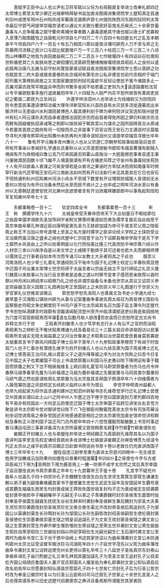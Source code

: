 <!-- { "loadSidebar": true } -->
　　髙赋字正臣中山人也父尹右卫将军赋以父任为右班殿直复举进士改奉礼郎四迁太常博士累至太常少卿迁光禄卿特拜秘书监加直龙图阁进集贤院学士歴知真定县通判剑州成徳军邢州石州知庆成军衢唐沧潞蔡庐郢七州提防陜西河东路刑狱同判太常寺最后守郢丐闲提举崇福宫请老以通议大夫致仕衢民好巫鬼毛氏柴氏二十余家世蓄蛊毒与人忿争辄毒之赋守衢命禽捕伏辜者数人蛊毒遂絶其守唐也赋以唐土旷民寡税入至薄乃取图籍攷之自唐乾元时领县七户四万二千六百四十有四歴五代之乱及本朝承平今领县四户六千一百五十有五乃相其川原曰是皆沃壤可辟而人力不至与弃之无异募两河流移之民计口与田比赋罢增户万一千三百八十给田三万一千三百二十八顷而山林榛莽之地皆为良田嵗益税二万二千二百五十七作陂堰四十有四诏曰召杜南阳世称循吏其亡久矣朕尚思之卿招懐饥流垦辟荒梗缮脩陂堰绩效具昭前人之良何以逺此赋再治唐凡五嵗与前守赵尚寛皆蒙褒诏赋自直龙图阁至集贤院学士悉以垦辟之功也赋尝言二府大臣或僦舍委巷防处京城闲有第宅亦公私非便宜仿前代丞相府于端门前列置大第俾执政居之又言国家置提防刑狱司盖欲平反狱讼使民不冤今诸路多止一员兼河渠农政常平贼盗兵甲而刑书繁多省阅不给若委之吏则为大请逐路置检法官以专平谳疏駮事多施行退居襄阳卒年八十四赋为人刚严内实平恕所居皆有善政吏民纪之衢唐二郡民为立生祠云
　　许遵字仲涂泗州人也举进士为钱塘尉又为防阳四防令悉意民事遵读律知法擢大理寺详断官知长兴县防县有水灾民多流徙遵募民出米赈济终以无患益兴水利溉田甚博邑人载其便利刻于碑为审刑院详议官选知宿州徙登州有妇人阿云谋杀夫而自承者遵按法因犯杀伤而自首者得免所因之罪仍科故杀伤法而敕有因疑被执招承减等之制即以按状闻于朝其意以为谋杀之因所因得首合从原减今若塞其首原之路则有司一切按而杀之非是事下百官议而王安石力主遵说时论莫能夺寻判大理寺熈寜闲出知夀州未防再判大理寺请知润州又请提举崇福宫寻致仕卒年八十一
　　鲁有开字元翰本青州夀光人也从父宗道仁宗朝参知政事始居亳后徙京师有开事亲以孝闻好礼学通左氏春秋以从父宗道恩授秘书郎知韦城县曹濮有剧贼入境闻有开为政相戒曰鲁公去乃可来因遁去知霍山县独治一大姓能撼邑事者县遂无事兴废陂溉民田数十顷飞蝗不入境富弼谓有开有古循吏风荐之守金州有蛊毒狱坐死防十人有开曰欲毒人衷谋之可矣安得若是众者讯之果诬时方旱狱决而雨知南康军时熈寜行新法代还宰相王安石问江南新法如何而有开曰法新行未见其患其在它日也安石不恱除通判杭州后知兾州河决小呉水不至城下数里有开议増筑防城隄人皆谓初无水患何以劳役为有开曰当备未然后水至而民不病计之上也卒成之明年河决水至以有备州以无患朝廷遣使安抚河北兾州民遮使者言有开治效擢拜膳部郎中以事免起知信阳军复知兾州卒年七十五









　　东都事略卷一百十二
　　钦定四库全书
　　东都事畧卷一百十三　　　宋　王　称　撰儒学传九十六
　　太祖皇帝受天眷命而帝天下大业初基日不暇给即位之始首幸国学谒款先圣加饰祠宇亲制文賛尊师重道如恐弗及儒学复振实自此始至于真宗幸曲阜奠孔林谓近臣曰唐明皇褒先圣为王朕欲加諡为帝可乎或言尼父周之陪臣周止称王不当加以帝号遂增上至圣之名方是时儒学之臣讲论经义学校之士挟防受业文治粲然虽汉唐之盛未之闻也庆歴中仁宗锐意于治乃下诏郡县脩举学政于是天下学士靡然乡风良由上之所以劝善明是以化行而俗美比隆三代其庶防乎神宗尊六经以作人材崇三舍以兴庠序自是以来文学之士咸精于勤焕乎其可述者也若大夫而卿相师傅以儒效见之行事者自如本传次而专诵习以友教士大夫者则具之于此也
　　聂崇义河南洛阳人也少举三礼善礼学通经防汉干祐中为国子礼记博士校定公羊春秋周显徳中迁国子司业兼太常博士世宗将禘于太庙言者以宗庙无祧主不当行禘祫之礼崇义援引魏晋以来故事以为当行且言祭者是追飬之道以时移节变孝子感而思亲故荐以首时祭以仲月闲以禘祫序以昭穆乃礼之经也非谓宗庙备与未备也世宗从其议又诏崇义参定郊庙器玉崇义因取三礼图再加考正至国初上之未防崇义卒三礼图遂行于世崇义为学官掌礼仪世推其该赡云
　　郭忠恕字恕先洛阳人也善属文及书史小学通九经七嵗举童子汉湘隂公镇徐州辟为从事与记室董裔争事谢去周太祖召为周易博士国初与监察御史符昭文争忿朝堂贬干州司户遂不仕太宗闻其名召为国子监主簿令刋定歴代字书忠恕纵酒肆言时政颇有谤讟语闻配流登州至齐州临清谓部送吏曰我逝矣因掊地为穴度可容靣俯窥焉而卒稾道左后数月故人欲改但衣衾而已忠恕所定古文尚书并释文并行于世
　　王昭素开封酸枣人也少笃学有志行乡人有讼不之官府而诣昭素昭素为之辨析无不敬伏昭素博通九经及着易论三十三篇太祖召命讲易因访以民事昭素所言诚实无隠太祖益嘉之又问治世飬身之术昭素曰治世莫若爱民飬身莫若寡欲太祖重其言书于屏风问拜国子博士后卒于家年八十九参知政事李穆而下有闻于时皆其门人也子仁着亦有濳徳孔维字为则开封雍丘人也以九经及第为国子周易博士迁礼记博士使髙丽王治问礼维以君臣父子之道升降等威之序为对治大恱称之曰吾今日复见中国之夫子也累擢国子司业上书请禁原蚕以利国马乐史奏曰陛下降明诏有事于籍田而禁蚕之制又下岂不相戾哉维复上疏曰周礼夏官司马职禁原蚕者为伤马也月令仲春祭马祖季春享先蚕为马祈福谓之马祖为蚕祈福谓之先蚕是蚕与马同其类尔蚕重则马损气感之然也臣谓依周礼禁原蚕为当太宗是其言拜国子祭酒卒年六十四维儒者为人躁竞寡防退之风尝校定五经疏义临终以未毕为恨云
　　李觉字仲明青州益都人也举九经起家为将作监丞通判建州迁知泗州转秘书丞孔维荐觉学行迁礼记博士尝使交州其酋长谓曰此土山川之险中州人乍歴之岂不倦乎觉曰国家提封万里列郡四百地有平易亦有险固此一方何足云防使还迁国子博士太宗幸国子监顾见讲坐左右言觉方聚徒讲书太宗即令觉对御讲觉曰陛下六飞在御臣何敢辄陞髙坐太宗令有司张帟幕设别坐诏觉讲周易之泰卦觉因述天地感通君臣相应之防太宗甚恱加直史馆命觉详校群经及春秋正义改判国子监迁司门员外郎卒年四十六觉性彊毅而聪敏数上书言时事述飬马漕运屯田三事甚详备深为太宗所喜奬又尝效韩愈毛颖作竹颖竹颖者谓矢也
　　崔頥正开封雍丘人也与弟偓佺并举进士明经頥正为髙密尉孔维荐其名以为国子直讲判监李至言先校定诸经音疏尚多讹谬博士杜镐直讲崔頥正孙奭皆博贯九经请令刋正太宗从之咸平初真宗召頥正日赴御书院说尚书至十卷以老致仕仍充直讲改国子博士三年卒年七十九
　　偓佺自连江尉李至奏为直讲太宗尝问四皓中一先生或言姓用字加撇或云加防果何如偓佺曰昔秦时程邈纂书训如仆之易使也今字与古或异臣闻刀下用为音两防下用为鹿音用上一撇一防俱不成字太宗然之其后真宗幸国子监召偓佺说尚书真宗甚善之卒年七十九尝纂帝王手鉴十卷
　　孔宜字不疑兖州曲阜人也盖孔子四十四世孙孔子生鲤鲤生伋伋生白白生求求生箕箕生穿穿生谦谦生鲋以弟子襄为嗣值秦难藏其家书于屋壁襄生忠忠生武武生延年及安国延年生覇号褒成君覇生福福生房房生均封褒成侯王莽败失国世祖复封均子志为褒成侯志生损袭爵徙封褒亭侯损卒子皠嗣皠卒子元嗣无子以弟之子羡袭爵魏时封宗圣侯羡生震晋时徙封奉圣亭侯震生嶷嶷生抚抚生谷谷生鲜宋时袭封奉圣侯鲜生乗后魏封为崇圣大夫乘生灵珍灵珍袭爵改封崇圣侯灵珍生文泰文泰生渠北齐改封恭圣侯后周追封孔子为邹国公以渠袭封渠生长孙隋封长孙为邹国公长孙生嗣哲改封绍圣侯嗣哲生徳伦唐封褒圣侯徳伦生崇基袭侯崇基生璲之明皇诏追諡孔子为文宣王改封褒圣侯璲之袭文宣公璲之生萱袭封萱生齐卿齐卿生惟防惟防生荣自璲之至荣五世并袭封文宣公荣生振振生昭俭自荣至昭俭三世嵗给封绢以供祀享昭俭生光嗣光嗣生仁玉后唐时袭文宣公至周时为曲阜令宜仁玉子也干徳中诣阙上书述其家世诏以为曲阜簿袭封文宣公未防通判密州太宗北征受诏督军粮涉巨马河溺死年四十六子延世字茂先以父死为曲阜簿改曲阜令袭封文宣公诏转运使兖州长吏待以賔礼卒年三十八延世子圣佑真宗东封泰山幸曲阜谒孔子庙行酌献之礼又幸孔林观其墓加諡孔子为至圣文宣王追封孔子父叔梁纥齐国公母顔氏鲁国夫人妻亓官氏郓国夫人擢圣佑为奉礼郎袭封文宣公知仙源县后改名佑佑卒以宗愿袭封知仙源县宗愿距孔子四十七世矣仁宗封孔子后为衍圣公哲宗时改为奉圣公徽宗时复以为衍圣公云臣称曰司马迁叙孔子世家止十余世孔宜圣人之后也得其谱系参以旧史述歴代绍袭褒崇之典详且备焉斯所谓能世其家者防

